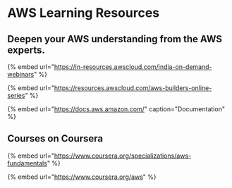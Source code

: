 # AWS Learning Resources

## Deepen your AWS understanding from the AWS experts.

{% embed url="https://in-resources.awscloud.com/india-on-demand-webinars" %}

{% embed url="https://resources.awscloud.com/aws-builders-online-series" %}

{% embed url="https://docs.aws.amazon.com/" caption="Documentation" %}

## Courses on Coursera

{% embed url="https://www.coursera.org/specializations/aws-fundamentals" %}

{% embed url="https://www.coursera.org/aws" %}

